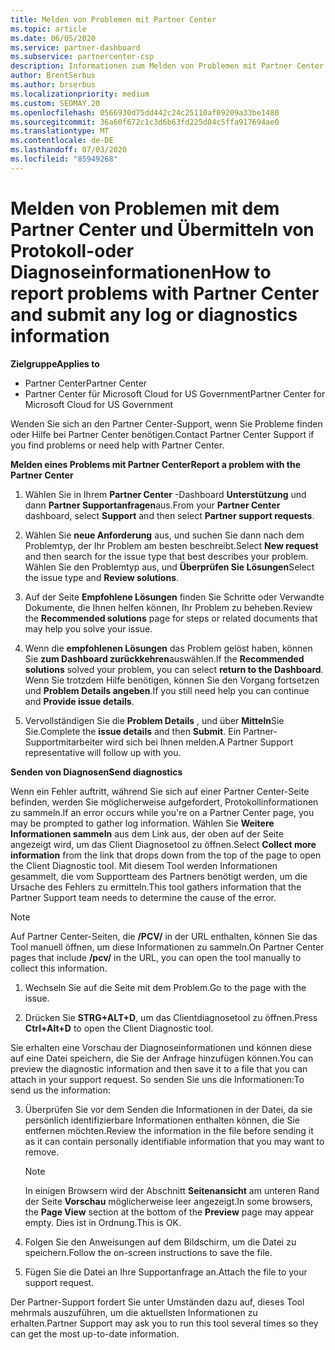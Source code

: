 ```yaml
---
title: Melden von Problemen mit Partner Center
ms.topic: article
ms.date: 06/05/2020
ms.service: partner-dashboard
ms.subservice: partnercenter-csp
description: Informationen zum Melden von Problemen mit Partner Center und zum Sammeln von Diagnoseinformationen für unser Support-Team.
author: BrentSerbus
ms.author: brserbus
ms.localizationpriority: medium
ms.custom: SEOMAY.20
ms.openlocfilehash: 0566930d75dd442c24c25110af09209a33be1480
ms.sourcegitcommit: 36a60f672c1c3d6b63fd225d04c5ffa917694ae0
ms.translationtype: MT
ms.contentlocale: de-DE
ms.lasthandoff: 07/03/2020
ms.locfileid: "85949268"
---
```

# <a name="how-to-report-problems-with-partner-center-and-submit-any-log-or-diagnostics-information"></a><span data-ttu-id="9dd4e-103">Melden von Problemen mit dem Partner Center und Übermitteln von Protokoll-oder Diagnoseinformationen</span><span class="sxs-lookup"><span data-stu-id="9dd4e-103">How to report problems with Partner Center and submit any log or diagnostics information</span></span>

<span data-ttu-id="9dd4e-104">**Zielgruppe**</span><span class="sxs-lookup"><span data-stu-id="9dd4e-104">**Applies to**</span></span>

- <span data-ttu-id="9dd4e-105">Partner Center</span><span class="sxs-lookup"><span data-stu-id="9dd4e-105">Partner Center</span></span>
- <span data-ttu-id="9dd4e-106">Partner Center für Microsoft Cloud for US Government</span><span class="sxs-lookup"><span data-stu-id="9dd4e-106">Partner Center for Microsoft Cloud for US Government</span></span>

<span data-ttu-id="9dd4e-107">Wenden Sie sich an den Partner Center-Support, wenn Sie Probleme finden oder Hilfe bei Partner Center benötigen.</span><span class="sxs-lookup"><span data-stu-id="9dd4e-107">Contact Partner Center Support if you find problems or need help with Partner Center.</span></span>

<span data-ttu-id="9dd4e-108">**Melden eines Problems mit Partner Center**</span><span class="sxs-lookup"><span data-stu-id="9dd4e-108">**Report a problem with the Partner Center**</span></span>

1. <span data-ttu-id="9dd4e-109">Wählen Sie in Ihrem **Partner Center** -Dashboard **Unterstützung** und dann **Partner Supportanfragen**aus.</span><span class="sxs-lookup"><span data-stu-id="9dd4e-109">From your **Partner Center** dashboard, select **Support** and then select **Partner support requests**.</span></span>

2. <span data-ttu-id="9dd4e-110">Wählen Sie **neue Anforderung** aus, und suchen Sie dann nach dem Problemtyp, der Ihr Problem am besten beschreibt.</span><span class="sxs-lookup"><span data-stu-id="9dd4e-110">Select **New request** and then search for the issue type that best describes your problem.</span></span> <span data-ttu-id="9dd4e-111">Wählen Sie den Problemtyp aus, und **Überprüfen Sie Lösungen**</span><span class="sxs-lookup"><span data-stu-id="9dd4e-111">Select the issue type and **Review solutions**.</span></span>

3. <span data-ttu-id="9dd4e-112">Auf der Seite **Empfohlene Lösungen** finden Sie Schritte oder Verwandte Dokumente, die Ihnen helfen können, Ihr Problem zu beheben.</span><span class="sxs-lookup"><span data-stu-id="9dd4e-112">Review the **Recommended solutions** page for steps or related documents that may help you solve your issue.</span></span>

4. <span data-ttu-id="9dd4e-113">Wenn die **empfohlenen Lösungen** das Problem gelöst haben, können Sie **zum Dashboard zurückkehren**auswählen.</span><span class="sxs-lookup"><span data-stu-id="9dd4e-113">If the **Recommended solutions** solved your problem, you can select **return to the Dashboard**.</span></span> <span data-ttu-id="9dd4e-114">Wenn Sie trotzdem Hilfe benötigen, können Sie den Vorgang fortsetzen und **Problem Details angeben**.</span><span class="sxs-lookup"><span data-stu-id="9dd4e-114">If you still need help you can continue and **Provide issue details**.</span></span>

5. <span data-ttu-id="9dd4e-115">Vervollständigen Sie die **Problem Details** , und über **Mitteln**Sie Sie.</span><span class="sxs-lookup"><span data-stu-id="9dd4e-115">Complete the **issue details** and then **Submit**.</span></span> <span data-ttu-id="9dd4e-116">Ein Partner-Supportmitarbeiter wird sich bei Ihnen melden.</span><span class="sxs-lookup"><span data-stu-id="9dd4e-116">A Partner Support representative will follow up with you.</span></span>

<span data-ttu-id="9dd4e-117">**Senden von Diagnosen**</span><span class="sxs-lookup"><span data-stu-id="9dd4e-117">**Send diagnostics**</span></span>

<span data-ttu-id="9dd4e-118">Wenn ein Fehler auftritt, während Sie sich auf einer Partner Center-Seite befinden, werden Sie möglicherweise aufgefordert, Protokollinformationen zu sammeln.</span><span class="sxs-lookup"><span data-stu-id="9dd4e-118">If an error occurs while you're on a Partner Center page, you may be prompted to gather log information.</span></span> <span data-ttu-id="9dd4e-119">Wählen Sie **Weitere Informationen sammeln** aus dem Link aus, der oben auf der Seite angezeigt wird, um das Client Diagnosetool zu öffnen.</span><span class="sxs-lookup"><span data-stu-id="9dd4e-119">Select **Collect more information** from the link that drops down from the top of the page to open the Client Diagnostic tool.</span></span> <span data-ttu-id="9dd4e-120">Mit diesem Tool werden Informationen gesammelt, die vom Supportteam des Partners benötigt werden, um die Ursache des Fehlers zu ermitteln.</span><span class="sxs-lookup"><span data-stu-id="9dd4e-120">This tool gathers information that the Partner Support team needs to determine the cause of the error.</span></span> 

>[!NOTE]
><span data-ttu-id="9dd4e-121">Auf Partner Center-Seiten, die **/PCV/** in der URL enthalten, können Sie das Tool manuell öffnen, um diese Informationen zu sammeln.</span><span class="sxs-lookup"><span data-stu-id="9dd4e-121">On Partner Center pages that include **/pcv/** in the URL, you can open the tool manually to collect this information.</span></span>

1. <span data-ttu-id="9dd4e-122">Wechseln Sie auf die Seite mit dem Problem.</span><span class="sxs-lookup"><span data-stu-id="9dd4e-122">Go to the page with the issue.</span></span>

2. <span data-ttu-id="9dd4e-123">Drücken Sie **STRG+ALT+D**, um das Clientdiagnosetool zu öffnen.</span><span class="sxs-lookup"><span data-stu-id="9dd4e-123">Press **Ctrl+Alt+D** to open the Client Diagnostic tool.</span></span>

<span data-ttu-id="9dd4e-124">Sie erhalten eine Vorschau der Diagnoseinformationen und können diese auf eine Datei speichern, die Sie der Anfrage hinzufügen können.</span><span class="sxs-lookup"><span data-stu-id="9dd4e-124">You can preview the diagnostic information and then save it to a file that you can attach in your support request.</span></span> <span data-ttu-id="9dd4e-125">So senden Sie uns die Informationen:</span><span class="sxs-lookup"><span data-stu-id="9dd4e-125">To send us the information:</span></span>

3. <span data-ttu-id="9dd4e-126">Überprüfen Sie vor dem Senden die Informationen in der Datei, da sie persönlich identifizierbare Informationen enthalten können, die Sie entfernen möchten.</span><span class="sxs-lookup"><span data-stu-id="9dd4e-126">Review the information in the file before sending it as it can contain personally identifiable information that you may want to remove.</span></span> 

    >[!NOTE]
    ><span data-ttu-id="9dd4e-127">In einigen Browsern wird der Abschnitt **Seitenansicht** am unteren Rand der Seite **Vorschau** möglicherweise leer angezeigt.</span><span class="sxs-lookup"><span data-stu-id="9dd4e-127">In some browsers, the **Page View** section at the bottom of the **Preview** page may appear empty.</span></span> <span data-ttu-id="9dd4e-128">Dies ist in Ordnung.</span><span class="sxs-lookup"><span data-stu-id="9dd4e-128">This is OK.</span></span>

4. <span data-ttu-id="9dd4e-129">Folgen Sie den Anweisungen auf dem Bildschirm, um die Datei zu speichern.</span><span class="sxs-lookup"><span data-stu-id="9dd4e-129">Follow the on-screen instructions to save the file.</span></span>

5. <span data-ttu-id="9dd4e-130">Fügen Sie die Datei an Ihre Supportanfrage an.</span><span class="sxs-lookup"><span data-stu-id="9dd4e-130">Attach the file to your support request.</span></span>

<span data-ttu-id="9dd4e-131">Der Partner-Support fordert Sie unter Umständen dazu auf, dieses Tool mehrmals auszuführen, um die aktuellsten Informationen zu erhalten.</span><span class="sxs-lookup"><span data-stu-id="9dd4e-131">Partner Support may ask you to run this tool several times so they can get the most up-to-date information.</span></span>


